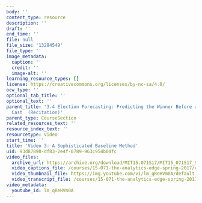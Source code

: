```yaml
---
body: ''
content_type: resource
description: ''
draft: ''
end_time: ''
file: null
file_size: '13284549'
file_type: ''
image_metadata:
  caption: ''
  credit: ''
  image-alt: ''
learning_resource_types: []
license: https://creativecommons.org/licenses/by-nc-sa/4.0/
ocw_type: ''
optional_tab_title: ''
optional_text: ''
parent_title: '3.4 Election Forecasting: Predicting the Winner Before any Votes are
  Cast  (Recitation)'
parent_type: CourseSection
related_resources_text: ''
resource_index_text: ''
resourcetype: Video
start_time: ''
title: 'Video 3: A Sophisticated Baseline Method'
uid: 93d87890-df83-2e4f-0789-963c954b04fc
video_files:
  archive_url: https://archive.org/download/MIT15.071S17/MIT15_071S17_Session_3.4.04_300k.mp4
  video_captions_file: /courses/15-071-the-analytics-edge-spring-2017/ec9decffafec552c875aa0546e247963_lm_qReHVm0A.vtt
  video_thumbnail_file: https://img.youtube.com/vi/lm_qReHVm0A/default.jpg
  video_transcript_file: /courses/15-071-the-analytics-edge-spring-2017/5d4d718838026357c6beab68bb58c2dd_lm_qReHVm0A.pdf
video_metadata:
  youtube_id: lm_qReHVm0A
---
```

